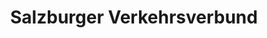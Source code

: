 ---
title: "Salzburger Verkehrsverbund"
url: /salzburg/salzburger-verkehrsverbund/
shop: Tickets
---